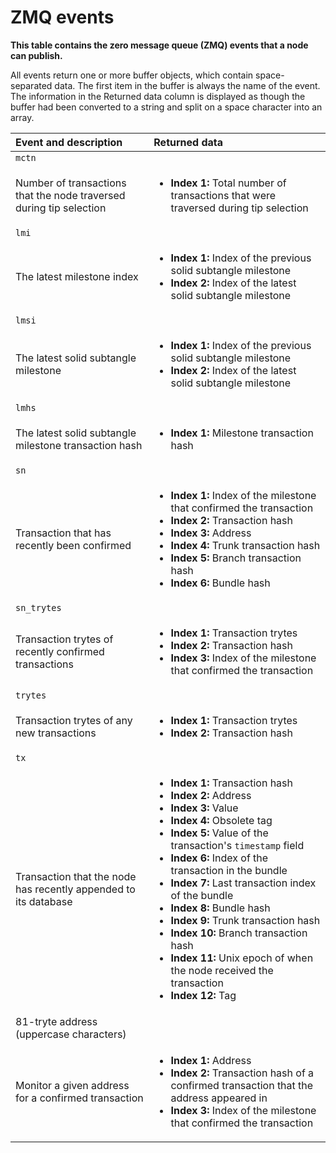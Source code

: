 # ZMQ events

**This table contains the zero message queue (ZMQ) events that a node can publish.**

All events return one or more buffer objects, which contain space-separated data. The first item in the buffer is always the name of the event. The information in the Returned data column is displayed as though the buffer had been converted to a string and split on a space character into an array.

|  **Event and description** | **Returned data**
| :----------| :----------|
|`mctn`|
|Number of transactions that the node traversed during tip selection| <ul><li>**Index 1:** Total number of transactions that were traversed during tip selection</li></ul>
|`lmi` |
|The latest milestone index|<ul><li>**Index 1:** Index of the previous solid subtangle milestone</li><li>**Index 2:** Index of the latest solid subtangle milestone</li></ul>
|`lmsi` |
|The latest solid subtangle milestone| <ul><li>**Index 1:** Index of the previous solid subtangle milestone</li><li>**Index 2:** Index of the latest solid subtangle milestone</li></ul>
|`lmhs`|
| The latest solid subtangle milestone transaction hash| <ul><li>**Index 1:** Milestone transaction hash</li></ul>
|`sn`|
| Transaction that has recently been confirmed| <ul><li>**Index 1:** Index of the milestone that confirmed the transaction</li><li>**Index 2:** Transaction hash</li><li>**Index 3:** Address</li><li>**Index 4:** Trunk transaction hash</li><li>**Index 5:** Branch transaction hash</li><li>**Index 6:** Bundle hash</li></ul>
|`sn_trytes`|
| Transaction trytes of recently confirmed transactions| <ul><li>**Index 1:** Transaction trytes</li><li>**Index 2:** Transaction hash</li><li>**Index 3:** Index of the milestone that confirmed the transaction</li></ul>
|`trytes`|
| Transaction trytes of any new transactions| <ul><li>**Index 1:** Transaction trytes</li><li>**Index 2:** Transaction hash</li></ul>
|<a name="tx"></a> `tx` |
|Transaction that the node has recently appended to its database| <ul><li>**Index 1:** Transaction hash</li><li>**Index 2:** Address</li><li>**Index 3:** Value</li><li>**Index 4:** Obsolete tag</li><li>**Index 5:** Value of the transaction's `timestamp` field</li><li>**Index 6:** Index of the transaction in the bundle</li><li>**Index 7:** Last transaction index of the bundle</li><li>**Index 8:** Bundle hash</li><li>**Index 9:** Trunk transaction hash</li><li>**Index 10:** Branch transaction hash</li><li>**Index 11:** Unix epoch of when the node received the transaction</li><li>**Index 12:** Tag</li></ul>
|<a name="address"></a>81-tryte address (uppercase characters)| 
|Monitor a given address for a confirmed transaction| <ul><li>**Index 1:** Address</li><li>**Index 2:** Transaction hash of a confirmed transaction that the address appeared in</li><li>**Index 3:** Index of the milestone that confirmed the transaction </li></ul>

